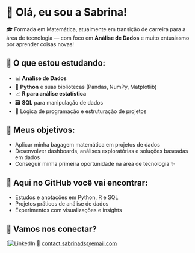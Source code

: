 # 👋 Olá, eu sou a Sabrina!

🎓 Formada em Matemática, atualmente em transição de carreira para a área de tecnologia — com foco em **Análise de Dados** e muito entusiasmo por aprender coisas novas!

## 🚀 O que estou estudando:
- 📊 **Análise de Dados**
- 🐍 **Python** e suas bibliotecas (Pandas, NumPy, Matplotlib)
- 📈 **R para análise estatística**
- 🗃️ **SQL** para manipulação de dados
- 🧠 Lógica de programação e estruturação de projetos
  
## 🎯 Meus objetivos:
- Aplicar minha bagagem matemática em projetos de dados
- Desenvolver dashboards, análises exploratórias e soluções baseadas em dados
- Conseguir minha primeira oportunidade na área de tecnologia ✨

## 📌 Aqui no GitHub você vai encontrar:
- Estudos e anotações em Python, R e SQL
- Projetos práticos de análise de dados
- Experimentos com visualizações e insights

## 🤝 Vamos nos conectar?
[![LinkedIn](www.linkedin.com/in/sabrina-da-silva-b4b333172)
📧 contact.sabrinads@email.com


<!---
databysabrina/databysabrina is a ✨ special ✨ repository because its `README.md` (this file) appears on your GitHub profile.
You can click the Preview link to take a look at your changes.
--->
